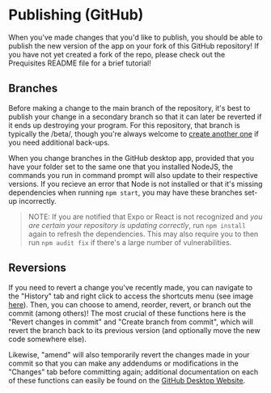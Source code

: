 # Publishing (GitHub)
When you've made changes that you'd like to publish, you should be able to publish the new version of the app on your fork of this GitHub repository! If you have not yet created a fork of the repo, please check out the Prequisites README file for a brief tutorial!

## Branches
Before making a change to the main branch of the repository, it's best to publish your change in a secondary branch so that it can later be reverted if it ends up destroying your program. For this repository, that branch is typically the /beta/, though you're always welcome to [create another one](https://docs.github.com/en/pull-requests/collaborating-with-pull-requests/proposing-changes-to-your-work-with-pull-requests/creating-and-deleting-branches-within-your-repository) if you need additional back-ups.

When you change branches in the GitHub desktop app, provided that you have your folder set to the same one that you installed NodeJS, the commands you run in command prompt will also update to their respective versions. If you recieve an error that Node is not installed or that it's missing dependencies when running `npm start`, you may have these branches set-up incorrectly.
> NOTE: If you are notified that Expo or React is not recognized and *you are certain your repository is updating correctly*, run `npm install` again to refresh the dependencies. This may also require you to then run `npm audit fix` if there's a large number of vulnerabilities.

## Reversions
If you need to revert a change you've recently made, you can navigate to the "History" tab and right click to access the shortcuts menu (see image [here](https://i.imgur.com/QljdXpj.png)\). Then, you can choose to amend, reorder, revert, or branch out the commit (among others)! The most crucial of these functions here is the "Revert changes in commit" and "Create branch from commit", which will revert the branch back to its previous version (and optionally move the new code somewhere else).

Likewise, "amend" will also temporarily revert the changes made in your commit so that you can make any addendums or modifications in the "Changes" tab before committing again; additional documentation on each of these functions can easily be found on the [GitHub Desktop Website](https://github.com/apps/desktop).
